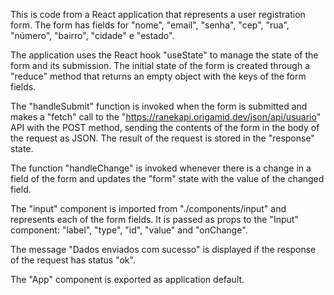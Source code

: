 This is code from a React application that represents a user registration form. The form has fields for "nome", "email", "senha", "cep", "rua", "número", "bairro", "cidade" e "estado".

The application uses the React hook "useState" to manage the state of the form and its submission. The initial state of the form is created through a "reduce" method that returns an empty object with the keys of the form fields.

The "handleSubmit" function is invoked when the form is submitted and makes a "fetch" call to the "https://ranekapi.origamid.dev/json/api/usuario" API with the POST method, sending the contents of the form in the body of the request as JSON. The result of the request is stored in the "response" state.

The function "handleChange" is invoked whenever there is a change in a field of the form and updates the "form" state with the value of the changed field.

The "input" component is imported from "./components/input" and represents each of the form fields. It is passed as props to the "Input" component: "label", "type", "id", "value" and "onChange".

The message "Dados enviados com sucesso" is displayed if the response of the request has status "ok".

The "App" component is exported as application default.
